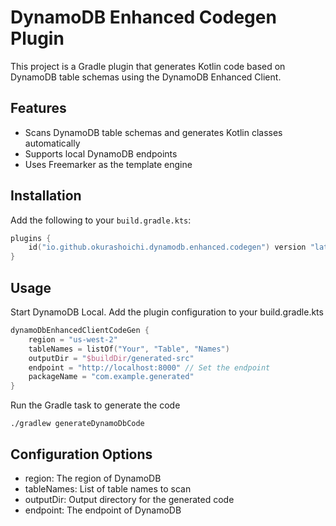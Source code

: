 # DynamoDB Enhanced Codegen Plugin

This project is a Gradle plugin that generates Kotlin code based on DynamoDB table schemas using the DynamoDB Enhanced Client.

## Features

- Scans DynamoDB table schemas and generates Kotlin classes automatically
- Supports local DynamoDB endpoints
- Uses Freemarker as the template engine

## Installation

Add the following to your `build.gradle.kts`:

```kotlin
plugins {
    id("io.github.okurashoichi.dynamodb.enhanced.codegen") version "latest"
}
```

## Usage
Start DynamoDB Local.
Add the plugin configuration to your build.gradle.kts

```kotlin
dynamoDbEnhancedClientCodeGen {
    region = "us-west-2"
    tableNames = listOf("Your", "Table", "Names")
    outputDir = "$buildDir/generated-src"
    endpoint = "http://localhost:8000" // Set the endpoint
    packageName = "com.example.generated"
}
```

Run the Gradle task to generate the code

```shell
./gradlew generateDynamoDbCode
```
## Configuration Options
- region: The region of DynamoDB
- tableNames: List of table names to scan
- outputDir: Output directory for the generated code
- endpoint: The endpoint of DynamoDB
